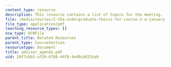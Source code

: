 ```yaml
---
content_type: resource
description: This resource contains a list of topics for the meeting.
file: /media/courses/2-tha-undergraduate-thesis-for-course-2-a-january-iap-2007/26f7cbb5af39678844f84ed9cb831ba9_advisor_agenda.pdf
file_type: application/pdf
learning_resource_types: []
ocw_type: OCWFile
parent_title: Related Resources
parent_type: CourseSection
resourcetype: Document
title: advisor_agenda.pdf
uid: 26f7cbb5-af39-6788-44f8-4ed9cb831ba9
---
```

